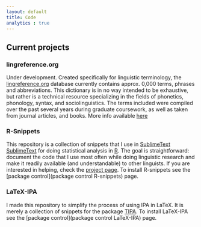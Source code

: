```yaml
---
layout: default
title: Code
analytics : true
---
```


## Current projects

### lingreference.org  
  Under development. Created specifically for linguistic terminology, the [lingreference.org](lingreference.org) database currently contains approx. 0,000 terms, phrases and abbreviations. This dictionary is in no way intended to be exhaustive, but rather is a technical resource specializing in the fields of phonetics, phonology, syntax, and sociolinguistics. The terms included were compiled over the past several years during graduate coursework, as well as taken from journal articles, and books. More info available [here](/projects/lingreference)

### R-Snippets  
  This repository is a collection of snippets that I use in [SublimeText] [SublimeText] for doing statistical analysis in [R][R]. The goal is straightforward: document the code that I use most often while doing linguistic research and make it readily available (and understandable) to other linguists. If you are interested in helping, check the [project page](/projects/R-snippets). To install R-snippets see the [package control](package control R-snippets) page.

### LaTeX-IPA
  I made this repository to simplify the process of using IPA in LaTeX. It is merely a collection of snippets for the package [TIPA][TIPA]. To install LaTeX-IPA see the [package control](package control LaTeX-IPA) page.

[SublimeText]: http://www.sublimetext.com
[R]: http://www.r-project.org
[TIPA]: http://www.ctan.org/pkg/tipa
[www.lingreference.org]: www.lingreference.org
[package control R-snippets]: https://sublime.wbond.net/packages/R-snippets
[package control LaTeX-IPA]: https://sublime.wbond.net/packages/LaTeX-IPA
